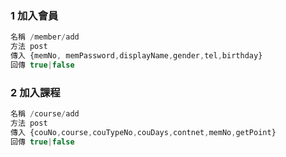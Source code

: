### 1 加入會員

```javascript
名稱 /member/add
方法 post
傳入 {memNo, memPassword,displayName,gender,tel,birthday}
回傳 true|false
```
### 2 加入課程
```javascript
名稱 /course/add
方法 post
傳入 {couNo,course,couTypeNo,couDays,contnet,memNo,getPoint}
回傳 true|false
```
